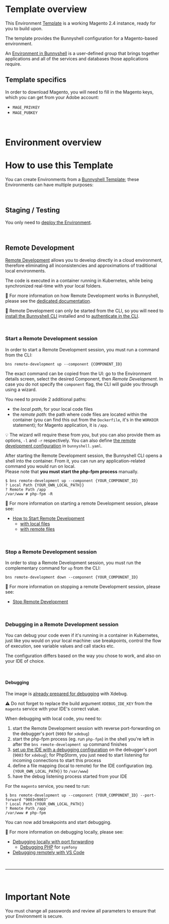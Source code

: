 # Template overview

This Environment [Template](https://documentation.bunnyshell.com/docs/templates-what-are-templates) is a working Magento 2.4 instance, ready for you to build upon.

The template provides the Bunnyshell configuration for a Magento-based environment.

An [Environment in Bunnyshell](https://documentation.bunnyshell.com/docs/environments) is a user-defined group that brings together applications and all of the services and databases those applications require.

## Template specifics

In order to download Magento, you will need to fill in the Magento keys, which you can get from your Adobe account:
- `MAGE_PRIVKEY`
- `MAGE_PUBKEY`

&nbsp;

# Environment overview

# How to use this Template

You can create Environments from a [Bunnyshell Template](https://documentation.bunnyshell.com/docs/templates-what-are-templates); these Environments can have multiple purposes:

&nbsp;

## Staging / Testing

You only need to [deploy the Environment](https://documentation.bunnyshell.com/docs/environment-workflows-deploy).

&nbsp;

## Remote Development

[Remote Development](https://documentation.bunnyshell.com/docs/remote-development) allows you to develop directly in a cloud environment, therefore eliminating all inconsistencies and approximations of traditional local environments.

The code is executed in a container running in Kubernetes, while being synchronized real-time with your local folders.

📖 For more information on how Remote Development works in Bunnyshell, please see the [dedicated documentation](https://documentation.bunnyshell.com/docs/remote-development).

🧱 Remote Development can only be started from the CLI, so you will need to [install the Bunnyshell CLI](https://documentation.bunnyshell.com/docs/bunnyshell-cli-install) installed and to [authenticate in the CLI](https://documentation.bunnyshell.com/docs/bunnyshell-cli-authentication).


&nbsp;

### Start a Remote Development session

In order to start a Remote Development session, you must run a command from the CLI:
```
bns remote-development up --component {COMPONENT_ID}
```

The exact command can be copied from the UI: go to the Environment details screen, select the desired Component, then *Remote Development*. In case you do not specify the `component` flag, the CLI will guide you through using a wizard.

You need to provide 2 additional paths:
- the *local path*, for your local code files
- the *remote path*: the path where code files are located within the container (you can find this out from the `Dockerfile`, it's in the `WORKDIR` statement); for Magento application, it is `/app`.

💡 The wizard will require these from you, but you can also provide them as options, `-l` and `-r` respectively. You can also define [the remote development configuration](https://documentation.bunnyshell.com/docs/remote-development-sharing-configuration) in `bunnyshell.yaml`.

After starting the Remote Development session, the Bunnyshell CLI opens a shell into the container. From it, you can run any application-related command you would run on local.  
Please note that **you must start the php-fpm process** manually.

```
$ bns remote-development up --component {YOUR_COMPONENT_ID}
? Local Path {YOUR_OWN_LOCAL_PATH}}
? Remote Path /app
/var/www # php-fpm -R
```

📖 For more information on starting a remote Development session, please see:
- [How to Start Remote Development](https://documentation.bunnyshell.com/docs/remote-development-start)
  - [with local files](https://documentation.bunnyshell.com/docs/remote-development-local-files)
  - [with remote files](https://documentation.bunnyshell.com/docs/remote-development-remote-files)

&nbsp;

### Stop a Remote Development session

In order to stop a Remote Development session, you must run the complementary command for `up` from the CLI:
```
bns remote-development down --component {YOUR_COMPONENT_ID}
```

📖 For more information on stopping a remote Development session, please see:
- [Stop Remote Development](https://documentation.bunnyshell.com/docs/remote-development-stop)

&nbsp;

### Debugging in a Remote Development session

You can debug your code even if it's running in a container in Kubernetes, just like you would on your local machine: use breakpoints, control the flow of execution, see variable values and call stacks etc.

The configuration differs based on the way you chose to work, and also on your IDE of choice.

&nbsp;

#### Debugging

The image is [already prepared for debugging](https://documentation.bunnyshell.com/docs/remote-development-debugging-php#prepare-the-container-image) with Xdebug.

⚠️ Do not forget to replace the build argument `XDEBUG_IDE_KEY` from the `magento` service with your IDE's correct value.

When debugging with local code, you need to:
1. start the Remote Development session with reverse port-forwarding on the debugger's port (`9003` for `xdebug`)
2. start the php-fpm process (eg. run `php-fpm`) in the shell you're left in after the `bns remote-development up` command finishes
3. [set up the IDE with a debugging configuration](https://documentation.bunnyshell.com/docs/remote-development-debugging-php#setting-up-the-ide) on the debugger's port (`9003` for `xdebug`); for PhpStorm, you just need to start listening for incoming connections to start this process
4. define a file mapping (local to remote) for the IDE configuration (eg. `{YOUR_OWN_LOCAL_PATH}}` to `/var/www`)
5. have the debug listening process started from your IDE

For the `magento` service, you need to run:
```
$ bns remote-development up --component {YOUR_COMPONENT_ID} --port-forward "9003<9003"
? Local Path {YOUR_OWN_LOCAL_PATH}}
? Remote Path /app
/var/www # php-fpm
```

You can now add breakpoints and start debugging.

📖 For more information on debugging locally, please see:
- [Debugging locally with port forwarding](https://documentation.bunnyshell.com/docs/remote-development-debugging)
  - [Debugging PHP](https://documentation.bunnyshell.com/docs/remote-development-debugging-php) for `symfony`
- [Debugging remotely with VS Code](https://documentation.bunnyshell.com/docs/remote-development-configure-vs-code)

&nbsp;

---

&nbsp;

# Important Note

You must change all passwords and review all parameters to ensure that your Environment is secure.
